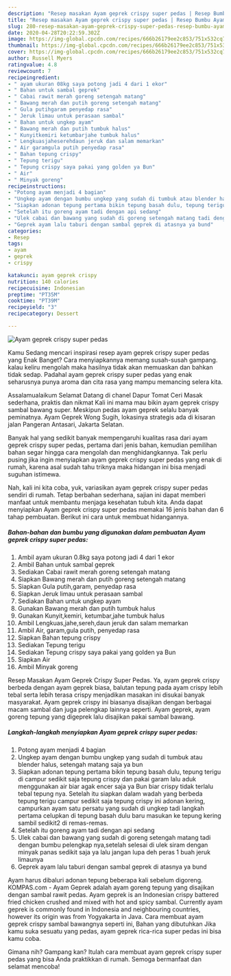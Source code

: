 ```yaml
---
description: "Resep masakan Ayam geprek crispy super pedas | Resep Bumbu Ayam geprek crispy super pedas Yang Sempurna"
title: "Resep masakan Ayam geprek crispy super pedas | Resep Bumbu Ayam geprek crispy super pedas Yang Sempurna"
slug: 280-resep-masakan-ayam-geprek-crispy-super-pedas-resep-bumbu-ayam-geprek-crispy-super-pedas-yang-sempurna
date: 2020-04-28T20:22:59.302Z
image: https://img-global.cpcdn.com/recipes/666b26179ee2c853/751x532cq70/ayam-geprek-crispy-super-pedas-foto-resep-utama.jpg
thumbnail: https://img-global.cpcdn.com/recipes/666b26179ee2c853/751x532cq70/ayam-geprek-crispy-super-pedas-foto-resep-utama.jpg
cover: https://img-global.cpcdn.com/recipes/666b26179ee2c853/751x532cq70/ayam-geprek-crispy-super-pedas-foto-resep-utama.jpg
author: Russell Myers
ratingvalue: 4.8
reviewcount: 7
recipeingredient:
- " ayam ukuran 08kg saya potong jadi 4 dari 1 ekor"
- " Bahan untuk sambal geprek"
- " Cabai rawit merah goreng setengah matang"
- " Bawang merah dan putih goreng setengah matang"
- " Gula putihgaram penyedap rasa"
- " Jeruk limau untuk perasaan sambal"
- " Bahan untuk ungkep ayam"
- " Bawang merah dan putih tumbuk halus"
- " Kunyitkemiri ketumbarjahe tumbuk halus"
- " Lengkuasjaheserehdaun jeruk dan salam memarkan"
- " Air garamgula putih penyedap rasa"
- " Bahan tepung crispy"
- " Tepung terigu"
- " Tepung crispy saya pakai yang golden ya Bun"
- " Air"
- " Minyak goreng"
recipeinstructions:
- "Potong ayam menjadi 4 bagian"
- "Ungkep ayam dengan bumbu ungkep yang sudah di tumbuk atau blender halus, setengah matang saja ya bun"
- "Siapkan adonan tepung pertama bikin tepung basah dulu, tepung terigu di campur sedikit saja tepung crispy dan pakai garam lalu aduk menggunakan air biar agak encer saja ya Bun biar crispy tidak terlalu tebal tepung nya. Setelah itu siapkan dalam wadah yang berbeda tepung terigu campur sedikit saja tepung crispy ini adonan kering, campurkan ayam satu persatu yang sudah di ungkep tadi langkah pertama celupkan di tepung basah dulu baru masukan ke tepung kering sambil sedikit2 di remas-remas."
- "Setelah itu goreng ayam tadi dengan api sedang"
- "Ulek cabai dan bawang yang sudah di goreng setengah matang tadi dengan bumbu pelengkap nya,setelah selesai di ulek siram dengan minyak panas sedikit saja ya lalu jangan lupa deh peras 1 buah jeruk limaunya"
- "Geprek ayam lalu taburi dengan sambal geprek di atasnya ya bund"
categories:
- Resep
tags:
- ayam
- geprek
- crispy

katakunci: ayam geprek crispy 
nutrition: 140 calories
recipecuisine: Indonesian
preptime: "PT35M"
cooktime: "PT39M"
recipeyield: "3"
recipecategory: Dessert

---
```



![Ayam geprek crispy super pedas](https://img-global.cpcdn.com/recipes/666b26179ee2c853/751x532cq70/ayam-geprek-crispy-super-pedas-foto-resep-utama.jpg)

Kamu Sedang mencari inspirasi resep ayam geprek crispy super pedas yang Enak Banget? Cara menyiapkannya memang susah-susah gampang. kalau keliru mengolah maka hasilnya tidak akan memuaskan dan bahkan tidak sedap. Padahal ayam geprek crispy super pedas yang enak seharusnya punya aroma dan cita rasa yang mampu memancing selera kita.

Assalamualaikum Selamat Datang di chanel Dapur Tomat Ceri Masak sederhana, praktis dan nikmat Kali ini mama mau bikin ayam geprek crispy sambal bawang super. Meskipun pedas ayam geprek selalu banyak peminatnya. Ayam Geprek Wong Sugih, lokasinya strategis ada di kisaran jalan Pangeran Antasari, Jakarta Selatan.

Banyak hal yang sedikit banyak mempengaruhi kualitas rasa dari ayam geprek crispy super pedas, pertama dari jenis bahan, kemudian pemilihan bahan segar hingga cara mengolah dan menghidangkannya. Tak perlu pusing jika ingin menyiapkan ayam geprek crispy super pedas yang enak di rumah, karena asal sudah tahu triknya maka hidangan ini bisa menjadi suguhan istimewa.


Nah, kali ini kita coba, yuk, variasikan ayam geprek crispy super pedas sendiri di rumah. Tetap berbahan sederhana, sajian ini dapat memberi manfaat untuk membantu menjaga kesehatan tubuh kita. Anda dapat menyiapkan Ayam geprek crispy super pedas memakai 16 jenis bahan dan 6 tahap pembuatan. Berikut ini cara untuk membuat hidangannya.

<!--inarticleads1-->

##### Bahan-bahan dan bumbu yang digunakan dalam pembuatan Ayam geprek crispy super pedas:

1. Ambil  ayam ukuran 0.8kg saya potong jadi 4 dari 1 ekor
1. Ambil  Bahan untuk sambal geprek
1. Sediakan  Cabai rawit merah goreng setengah matang
1. Siapkan  Bawang merah dan putih goreng setengah matang
1. Siapkan  Gula putih,garam, penyedap rasa
1. Siapkan  Jeruk limau untuk perasaan sambal
1. Sediakan  Bahan untuk ungkep ayam
1. Gunakan  Bawang merah dan putih tumbuk halus
1. Gunakan  Kunyit,kemiri, ketumbar,jahe tumbuk halus
1. Ambil  Lengkuas,jahe,sereh,daun jeruk dan salam memarkan
1. Ambil  Air, garam,gula putih, penyedap rasa
1. Siapkan  Bahan tepung crispy
1. Sediakan  Tepung terigu
1. Sediakan  Tepung crispy saya pakai yang golden ya Bun
1. Siapkan  Air
1. Ambil  Minyak goreng


Resep Masakan Ayam Geprek Crispy Super Pedas. Ya, ayam geprek crispy berbeda dengan ayam geprek biasa, balutan tepung pada ayam crispy lebih tebal serta lebih terasa crispy menjadikan masakan ini disukai banyak masyarakat. Ayam geprek crispy ini biasanya disajikan dengan berbagai macam sambal dan juga pelengkap lainnya seperti. Ayam geprek, ayam goreng tepung yang digeprek lalu disajikan pakai sambal bawang. 

<!--inarticleads2-->

##### Langkah-langkah menyiapkan Ayam geprek crispy super pedas:

1. Potong ayam menjadi 4 bagian
1. Ungkep ayam dengan bumbu ungkep yang sudah di tumbuk atau blender halus, setengah matang saja ya bun
1. Siapkan adonan tepung pertama bikin tepung basah dulu, tepung terigu di campur sedikit saja tepung crispy dan pakai garam lalu aduk menggunakan air biar agak encer saja ya Bun biar crispy tidak terlalu tebal tepung nya. Setelah itu siapkan dalam wadah yang berbeda tepung terigu campur sedikit saja tepung crispy ini adonan kering, campurkan ayam satu persatu yang sudah di ungkep tadi langkah pertama celupkan di tepung basah dulu baru masukan ke tepung kering sambil sedikit2 di remas-remas.
1. Setelah itu goreng ayam tadi dengan api sedang
1. Ulek cabai dan bawang yang sudah di goreng setengah matang tadi dengan bumbu pelengkap nya,setelah selesai di ulek siram dengan minyak panas sedikit saja ya lalu jangan lupa deh peras 1 buah jeruk limaunya
1. Geprek ayam lalu taburi dengan sambal geprek di atasnya ya bund


Ayam harus dibaluri adonan tepung beberapa kali sebelum digoreng. KOMPAS.com - Ayam Geprek adalah ayam goreng tepung yang disajikan dengan sambal rawit pedas. Ayam geprek is an Indonesian crispy battered fried chicken crushed and mixed with hot and spicy sambal. Currently ayam geprek is commonly found in Indonesia and neighbouring countries, however its origin was from Yogyakarta in Java. Cara membuat ayam geprek crispy sambal bawangnya seperti ini, Bahan yang dibutuhkan Jika kamu suka sesuatu yang pedas, ayam geprek rica-rica super pedas ini bisa kamu coba. 

Gimana nih? Gampang kan? Itulah cara membuat ayam geprek crispy super pedas yang bisa Anda praktikkan di rumah. Semoga bermanfaat dan selamat mencoba!

